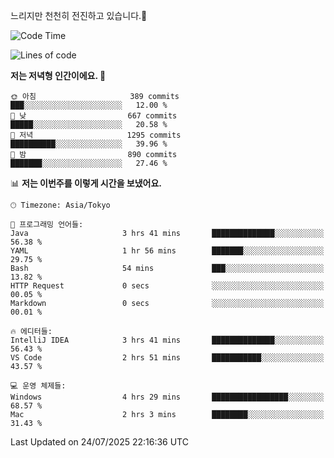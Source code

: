 느리지만 천천히 전진하고 있습니다.🐢

<!--START_SECTION:waka-->
![Code Time](http://img.shields.io/badge/Code%20Time-1%2C657%20hrs%2028%20mins-blue)

![Lines of code](https://img.shields.io/badge/%EC%A0%80%EB%8A%94%20%EC%97%AC%ED%83%9C%EA%B9%8C%EC%A7%80%20-925.8%20thousand%20%EC%A4%84%EC%9D%98%20%EC%BD%94%EB%93%9C%EB%A5%BC%20%EC%9E%91%EC%84%B1%ED%96%88%EC%96%B4%EC%9A%94.-blue)

**저는 저녁형 인간이에요. 🦉** 

```text
🌞 아침                     389 commits         ███░░░░░░░░░░░░░░░░░░░░░░   12.00 % 
🌆 낮　                     667 commits         █████░░░░░░░░░░░░░░░░░░░░   20.58 % 
🌃 저녁                     1295 commits        ██████████░░░░░░░░░░░░░░░   39.96 % 
🌙 밤　                     890 commits         ███████░░░░░░░░░░░░░░░░░░   27.46 % 
```


📊 **저는 이번주를 이렇게 시간을 보냈어요.** 

```text
🕑︎ Timezone: Asia/Tokyo

💬 프로그래밍 언어들: 
Java                     3 hrs 41 mins       ██████████████░░░░░░░░░░░   56.38 % 
YAML                     1 hr 56 mins        ███████░░░░░░░░░░░░░░░░░░   29.75 % 
Bash                     54 mins             ███░░░░░░░░░░░░░░░░░░░░░░   13.82 % 
HTTP Request             0 secs              ░░░░░░░░░░░░░░░░░░░░░░░░░   00.05 % 
Markdown                 0 secs              ░░░░░░░░░░░░░░░░░░░░░░░░░   00.01 % 

🔥 에디터들: 
IntelliJ IDEA            3 hrs 41 mins       ██████████████░░░░░░░░░░░   56.43 % 
VS Code                  2 hrs 51 mins       ███████████░░░░░░░░░░░░░░   43.57 % 

💻 운영 체제들: 
Windows                  4 hrs 29 mins       █████████████████░░░░░░░░   68.57 % 
Mac                      2 hrs 3 mins        ████████░░░░░░░░░░░░░░░░░   31.43 % 
```


 Last Updated on 24/07/2025 22:16:36 UTC
<!--END_SECTION:waka-->
